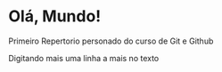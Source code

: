 # Olá, Mundo!
 Primeiro Repertorio personado do curso de Git e Github

 Digitando mais uma linha a mais no texto
